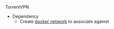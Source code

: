 TorrentVPN

* Dependency
  * Create [docker network](https://github.com/Cuates/container/tree/main/docker/command) to associate against

